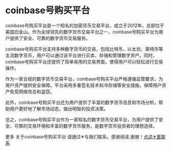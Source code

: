# coinbase号购买平台

coinbase号购买平台是一个知名的加密货币交易平台，成立于2012年，总部位于美国旧金山。作为全球领先的数字货币交易平台之一，coinbase号购买平台为用户提供了安全、可靠的数字货币交易服务。

coinbase号购买平台支持多种数字货币的交易，包括比特币、以太坊、莱特币等主流数字货币，用户可以通过该平台进行买卖、存储和管理数字资产。同时，coinbase号购买平台还提供了简单易用的交易界面，使得用户可以轻松进行交易操作。

作为一家合规的数字货币交易平台，coinbase号购买平台严格遵循监管要求，为用户资产提供安全保障。平台采用多重签名技术和冷存储等安全措施，保障用户资产免受网络攻击和盗窃。

此外，coinbase号购买平台还为用户提供了丰富的数字货币信息和市场分析，帮助用户更好地了解市场动态，做出明智的投资决策。

总之，coinbase号购买平台作为一家知名的数字货币交易平台，为用户提供了安全、可靠的交易环境和丰富的数字货币服务，是数字货币投资者的理想选择。

更多 关于coinbase号购买平台 请通过✈与我们联系，感谢阅读,谢谢！[点这✈里联系](https://acc.k02.cc)